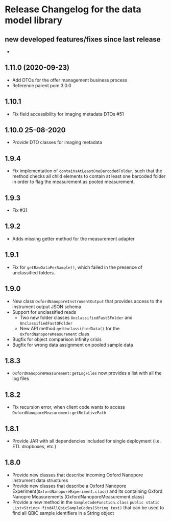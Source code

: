 # Release Changelog for the data model library

## new developed features/fixes since last release 
*
 
## 1.11.0 (2020-09-23)

* Add DTOs for the offer management business process
* Reference parent pom 3.0.0

## 1.10.1

* Fix field accessibility for imaging metadata DTOs #51

## 1.10.0 25-08-2020

* Provide DTO classes for imaging metadata

## 1.9.4

* Fix implementation of `containsAtLeastOneBarcodedFolder`, such that the method checks all child elements to contain at least one barcoded folder in order to flag the measurement as pooled measurement.

## 1.9.3

* Fix #31

## 1.9.2

* Adds missing getter method for the measurement adapter

## 1.9.1

* Fix for `getRawDataPerSample()`, which failed in the presence of unclassified folders.

## 1.9.0

* New class `OxfordNanoporeInstrumentOutput` that provides access to the instrument output JSON schema
* Support for unclassified reads
  * Two new folder classes `UnclassifiedFast5Folder` and `UnclassifiedFastQFolder`
  * New API method `getUnclassifiedData()` for the `OxfordNanoporeMeasurement` class
* Bugfix for object comparison infinity crisis
* Bugfix for wrong data assignment on pooled sample data

## 1.8.3

* `OxfordNanoporeMeasurement:getLogFiles` now provides a list with all the log files

## 1.8.2

* Fix recursion error, when client code wants to access `OxfordNanoporeMeasurement:getRelativePath`

##  1.8.1

* Provide JAR with all dependencies included for single deployment (i.e. ETL dropboxes, etc.)

## 1.8.0

* Provide new classes that describe incoming Oxford Nanopore instrument data structures
* Provide new classes that describe a Oxford Nanopore Experiment(`OxfordNanoporeExperiment.class`) and its containing Oxford Nanopre Measurements (OxfordNanoporeMeasurement.class)
* Provide a new method in the `SampleCodeFunction.class` `public static List<String> findAllQbicSampleCodes(String text)` that can be used to find all QBiC sample identifiers in a String object 
